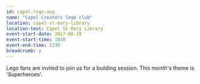 ```yaml
---
id: capel-lego-aug
name: "Capel Creators lego club"
location: capel-st-mary-library
location-text: Capel St Mary Library
event-start-date: 2017-08-19
event-start-time: 1030
event-end-time: 1230
breadcrumb: y
---
```


Lego fans are invited to join us for a building session. This month's theme is 'Superheroes'.
